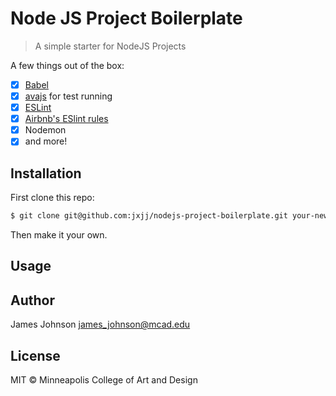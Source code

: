 # Node JS Project Boilerplate

> A simple starter for NodeJS Projects

A few things out of the box:

* [x] [Babel](https://babeljs.io)
* [x] [avajs](https://ava.li) for test running
* [x] [ESLint](https://eslint.org/)
* [x] [Airbnb's ESlint rules](https://github.com/airbnb/javascript)
* [x] Nodemon
* [x] and more!

## Installation

First clone this repo:

```sh
$ git clone git@github.com:jxjj/nodejs-project-boilerplate.git your-new-project-name
```

Then make it your own.

## Usage

## Author

James Johnson [james_johnson@mcad.edu](mailto:james_johnson@mcad.edu)

## License

MIT © Minneapolis College of Art and Design
